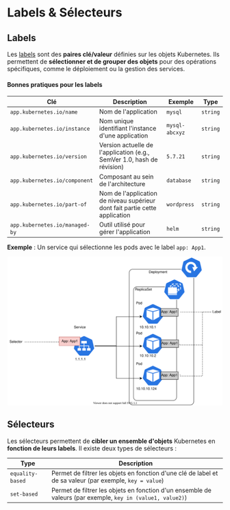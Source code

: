 # Labels & Sélecteurs

## Labels

Les [labels](https://kubernetes.io/docs/concepts/overview/working-with-objects/labels/) sont des **paires clé/valeur** définies sur les objets Kubernetes. Ils permettent de **sélectionner et de grouper des objets** pour des opérations spécifiques, comme le déploiement ou la gestion des services.

#### Bonnes pratiques pour les labels

| Clé | Description | Exemple | Type |
|-----|-------------|---------|------|
| `app.kubernetes.io/name` | Nom de l'application | `mysql` | `string` |
| `app.kubernetes.io/instance` | Nom unique identifiant l'instance d'une application | `mysql-abcxyz` | `string` |
| `app.kubernetes.io/version` | Version actuelle de l'application (e.g., SemVer 1.0, hash de révision) | `5.7.21` | `string` |
| `app.kubernetes.io/component` | Composant au sein de l'architecture | `database` | `string` |
| `app.kubernetes.io/part-of` | Nom de l'application de niveau supérieur dont fait partie cette application | `wordpress` | `string` |
| `app.kubernetes.io/managed-by` | Outil utilisé pour gérer l'application | `helm` | `string` |

**Exemple** : Un service qui sélectionne les pods avec le label `app: App1`.

![service-label](/learning/kubernetes/service-label.svg)

## Sélecteurs

Les sélecteurs permettent de **cibler un ensemble d'objets** Kubernetes en **fonction de leurs labels**. Il existe deux types de sélecteurs :

| Type | Description |
|------|-------------|
| `equality-based` | Permet de filtrer les objets en fonction d'une clé de label et de sa valeur (par exemple, `key = value`) |
| `set-based` | Permet de filtrer les objets en fonction d'un ensemble de valeurs (par exemple, `key in (value1, value2)`) |